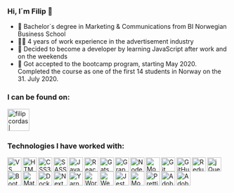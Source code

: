 ### Hi, I´m Filip 👋

- 📖 Bachelor´s degree in Marketing & Communications from BI Norwegian Business School 
- 👨‍💻 4 years of work experience in the advertisement industry
- 🤔 Decided to become a developer by learning JavaScript after work and on the weekends
- 🧂 Got accepted to the </Salt> bootcamp program, starting May 2020. Completed the course as one of the first 14 students in Norway on the 31. July 2020.

### I can be found on:

<a href="https://www.linkedin.com/in/filipcordas/"><img align="left" align="left" title="filipcordas | LinkedIn" width="50px" src="https://cdn.jsdelivr.net/npm/simple-icons@v3/icons/linkedin.svg" /></a>

<br />
<br />
<br />

### Technologies I have worked with:
<img align="left" title="VS Code" height="32" width="32px" src="https://cdn.jsdelivr.net/npm/simple-icons@v3/icons/visualstudiocode.svg" />
<img align="left" title="HTML5" height="32" width="32px" src="https://cdn.jsdelivr.net/npm/simple-icons@v3/icons/html5.svg" />
<img align="left" title="CSS3" height="32" width="32px" src="https://cdn.jsdelivr.net/npm/simple-icons@v3/icons/css3.svg" />
<img align="left" title="SASS" height="32" width="32px" src="https://cdn.jsdelivr.net/npm/simple-icons@v3/icons/sass.svg" />
<img align="left" title="Javascript" height="32" width="32px" src="https://cdn.jsdelivr.net/npm/simple-icons@v3/icons/javascript.svg" />
<img align="left" title="React" height="32" width="32px" src="https://cdn.jsdelivr.net/npm/simple-icons@v3/icons/react.svg" />
<img align="left" title="Gatsby" height="32" width="32px" src="https://cdn.jsdelivr.net/npm/simple-icons@v3/icons/gatsby.svg" />
<img align="left" title="GraphQL" height="32" width="32px" src="https://cdn.jsdelivr.net/npm/simple-icons@v3/icons/graphql.svg" />
<img align="left" title="Node JS" height="32" width="32px" src="https://cdn.jsdelivr.net/npm/simple-icons@v3/icons/node-dot-js.svg" />
<img align="left" title="MongoDB" height="32" width="32px" src="https://cdn.jsdelivr.net/npm/simple-icons@v3/icons/mongodb.svg" />
<img align="left" title="Git" height="32" width="32px" src="https://cdn.jsdelivr.net/npm/simple-icons@v3/icons/git.svg" />
<img align="left" title="GitHub" height="32" width="32px" src="https://cdn.jsdelivr.net/npm/simple-icons@v3/icons/github.svg" />
<img align="left" title="Redux" height="32" width="32px" src="https://cdn.jsdelivr.net/npm/simple-icons@v3/icons/redux.svg" />
<img align="left" title="jQuery" height="32" width="32px" src="https://cdn.jsdelivr.net/npm/simple-icons@v3/icons/jquery.svg" />
<img align="left" title="Bootstrap" height="32" width="32px" src="https://cdn.jsdelivr.net/npm/simple-icons@v3/icons/bootstrap.svg" />
<img align="left" title="Material UI" height="32" width="32px" src="https://cdn.jsdelivr.net/npm/simple-icons@v3/icons/material-ui.svg" />
<img align="left" title="Docker" height="32" width="32px" src="https://cdn.jsdelivr.net/npm/simple-icons@v3/icons/docker.svg" />
<img align="left" title="Next" height="32" width="32px" src="https://cdn.jsdelivr.net/npm/simple-icons@v3/icons/next-dot-js.svg" />
<img align="left" title="Yarn" height="32" width="32px" src="https://cdn.jsdelivr.net/npm/simple-icons@v3/icons/yarn.svg" />
<img align="left" title="Wordpress" height="32" width="32px" src="https://cdn.jsdelivr.net/npm/simple-icons@v3/icons/wordpress.svg" />
<img align="left" title="Webpack" height="32" width="32px" src="https://cdn.jsdelivr.net/npm/simple-icons@v3/icons/webpack.svg" />
<img align="left" title="Jest" height="32" width="32px" src="https://cdn.jsdelivr.net/npm/simple-icons@v3/icons/jest.svg" />
<img align="left" title="Mocha" height="32" width="32px" src="https://cdn.jsdelivr.net/npm/simple-icons@v3/icons/mocha.svg" />
<img align="left" title="Prettier" height="32" width="32px" src="https://cdn.jsdelivr.net/npm/simple-icons@v3/icons/prettier.svg" />
<img align="left" title="Adobe Photoshop" height="32" width="32px" src="https://cdn.jsdelivr.net/npm/simple-icons@v3/icons/adobephotoshop.svg" />
<img align="left" title="Adobe Premiere Pro" height="32" width="32px" src="https://cdn.jsdelivr.net/npm/simple-icons@v3/icons/adobepremierepro.svg" />
